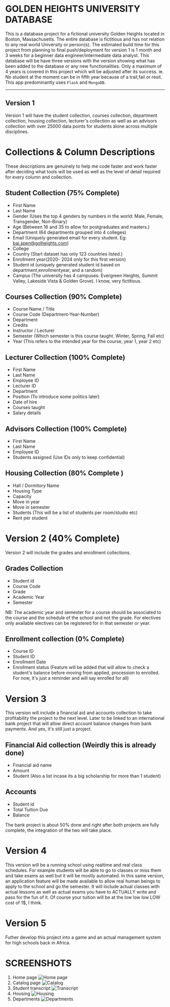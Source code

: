 # GOLDEN HEIGHTS UNIVERSITY DATABASE
This is a database project for a fictional university Golden Heights located in Boston, Massachusetts. The entire database is fictitious and has not relation to any real world University or person(s). The estimated build time for this project from planning to final push/deployment for version 1 is 1 month and 3 weeks for a beginner data engineer/intermediate data analyst. This database will be have three versions with the version showing what has been added to the database or any new functionalities. Only a maximum of 4 years is covered in this project which will be adjusted after its success. ie. No student at the moment can be in fifth year because of a trail,fail or resit. This app predominantly uses `Flask` and `MongoDB`.

---

## Version 1
Version 1 will have the student collection, courses collection, department collection, housing collection, lecturer's collection as well as an advisors collection with over 25000 data points for students alone across multiple disciplines.

# Collections & Column Descriptions
These descriptions are genuinely to help me code faster and work faster after deciding what tools will be used as well as the level of detail required for every column and collection.

## Student Collection (75% Complete)
- First Name
- Last Name
- Gender (Uses the top 4 genders by numbers in the world: Male, Female, Transgender, Non-Binary)
- Age (Between 16 and 35 to allow for postgraduates and masters.)
- Department (64 departments grouped into 4 colleges)
- Email (Uniquely generated email for every student. Eg: bai.spen@golheights.com)
- College
- Country (Start dataset has only 123 countries listed.)
- Enrollment year(2020- 2024 only for this first version)
- Student id (uniquely generated student id based on department,enrollmentyear, and a random)
- Campus (The university has 4 campuses: Evergreen Heights, Summit Valley, Lakeside Vista & Golden Grove). I know, very fictitious.


## Courses Collection (90% Complete)
- Course Name / Title
- Course Code (Department-Year-Number)
- Department
- Credits
- Instructor / Lecturer
- Semester (Which semester is this course taught. Winter, Spring, Fall etc)
- Year (This refers to the intended year for the course, year 1, year 2 etc)

## Lecturer Collection (100% Complete)
- First Name
- Last Name
- Employee ID
- Lecturer ID
- Department
- Position (To introduce some politics later)
- Date of hire
- Courses taught 
- Salary details

## Advisors Collection (100% Complete)
- First Name
- Last Name
- Employee ID
- Students assigned (Use IDs only to keep confidential)

## Housing Collection (80% Complete )
- Hall / Dormitory Name
- Housing Type
- Capacity
- Move in year
- Move in semester
- Students (This will be a list of students per room/studio etc)
- Rent per student

# Version 2  (40% Complete)
Version 2 will include the grades and enrollment collections.

## Grades Collection
- Student id
- Course Code
- Grade
- Academic Year
- Semester

NB: The academic year and semester for a course should be associated to the course and the schedule of the school and not the grade. For electives only available electives can be registered for in that semester or year.

## Enrollment collection (0% Complete)
- Course ID
- Student ID
- Enrollment Date
- Enrollment status (Feature will be added that will allow to check a student's balance before moving from applied, procession to enrolled. For now, it's just a reminder and will say enrolled for all)

# Version 3
This version will include a financial aid and accounts collection to take profitability the project to the next level. Later to be linked to an international bank project that will allow direct account balance changes from bank payments. And yes, it's still just a project.

## Financial Aid collection (Weirdly this is already done)
- Financial aid name
- Amount
- Student (Also a list incase its a big scholarship for more than 1 student)

## Accounts 
- Student id
- Total Tuition Due
- Balance

The bank project is about 50% done and right after both projects are fully complete, the integration of the two will take place. 

# Version 4
This version will be a running school using realtime and real class schedules. For example students will be able to go to classes or miss them and take exams as well but it will be mostly automated. In this same version, an application feature will be made available to allow real human beings to apply to the school and go the semester. It will include actual classes with actual lessons as well as actual exams you have to ACTUALLY write and pass for the fun of it. Of course your tuition will be at the low low low LOW cost of 1$, I think. 

# Version 5
Futher develop this project into a game and an actual management system for high schools back in Africa.

# SCREENSHOTS
1. Home page ![Home page](./gh_app/goldenheights/screenshots/landing_page.png)
2. Catalog page  ![Catalog](./gh_app/goldenheights/screenshots/catalog.png)
3. Student transcript ![Transcript](./gh_app/goldenheights/screenshots/transcript.png)
4. Housing ![Housing](./gh_app/goldenheights/screenshots/housing.png)
5. Departments ![Departments](./gh_app/goldenheights/screenshots/departments.png)